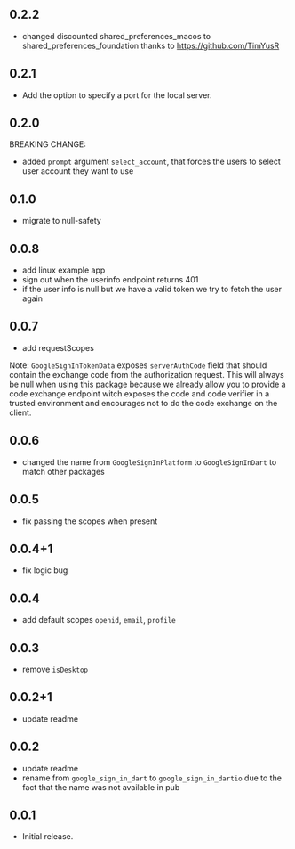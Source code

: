 ## 0.2.2
* changed discounted shared_preferences_macos to shared_preferences_foundation thanks to https://github.com/TimYusR

## 0.2.1
* Add the option to specify a port for the local server.

## 0.2.0
BREAKING CHANGE:
* added `prompt` argument `select_account`, that forces the users to select user account they want to use

## 0.1.0
* migrate to null-safety

## 0.0.8
* add linux example app
* sign out when the userinfo endpoint returns 401
* if the user info is null but we have a valid token we try to fetch the user again

## 0.0.7

* add requestScopes

Note: `GoogleSignInTokenData` exposes `serverAuthCode` field that should
contain the exchange code from the authorization request. This will
always be null when using this package because we already allow you to
provide a code exchange endpoint witch exposes the code and code
verifier in a trusted environment and encourages not to do the code
exchange on the client.

## 0.0.6

* changed the name from `GoogleSignInPlatform` to `GoogleSignInDart` to match other packages

## 0.0.5

* fix passing the scopes when present 

## 0.0.4+1

* fix logic bug 

## 0.0.4

* add default scopes `openid`, `email`, `profile` 

## 0.0.3

* remove `isDesktop` 

## 0.0.2+1

* update readme 

## 0.0.2

* update readme 
* rename from `google_sign_in_dart` to `google_sign_in_dartio` due to the fact that the name was not available in pub

## 0.0.1

* Initial release.
